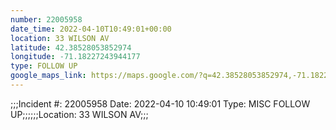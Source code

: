```yaml
---
number: 22005958
date_time: 2022-04-10T10:49:01+00:00
location: 33 WILSON AV
latitude: 42.38528053852974
longitude: -71.18227243944177
type: FOLLOW UP
google_maps_link: https://maps.google.com/?q=42.38528053852974,-71.18227243944177
---
```


;;;Incident #: 22005958  Date: 2022-04-10 10:49:01   Type: MISC FOLLOW UP;;;;;;Location: 33 WILSON AV;;;
